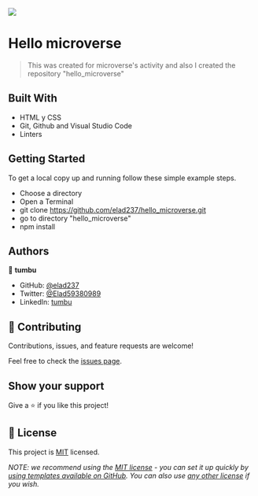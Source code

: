 ![](https://img.shields.io/badge/Microverse-blueviolet)

# Hello microverse

> This was created for microverse's activity and also I created the repository "hello_microverse"


## Built With

- HTML y CSS
- Git, Github and Visual Studio Code
- Linters

## Getting Started

To get a local copy up and running follow these simple example steps.

- Choose a directory
- Open a Terminal
- git clone https://github.com/elad237/hello_microverse.git
- go to directory "hello_microverse"
- npm install

## Authors

👤 **tumbu**

- GitHub: [@elad237](https://github.com/elad237)
- Twitter: [@Elad59380989](https://twitter.com/Elad59380989)
- LinkedIn: [tumbu](https://www.linkedin.com/in/tumbu-elad-896ab2183/)


## 🤝 Contributing

Contributions, issues, and feature requests are welcome!

Feel free to check the [issues page](https://github.com/elad237/hello_microverse/issues).

## Show your support

Give a ⭐️ if you like this project!

## 📝 License

This project is [MIT](./LICENSE) licensed.

_NOTE: we recommend using the [MIT license](https://choosealicense.com/licenses/mit/) - you can set it up quickly by [using templates available on GitHub](https://docs.github.com/en/communities/setting-up-your-project-for-healthy-contributions/adding-a-license-to-a-repository). You can also use [any other license](https://choosealicense.com/licenses/) if you wish._
